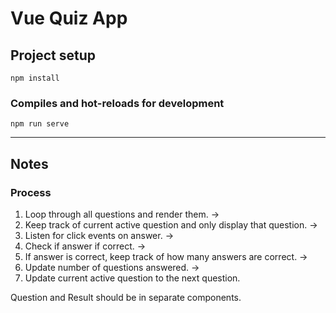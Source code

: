 # Vue Quiz App

## Project setup
```
npm install
```

### Compiles and hot-reloads for development
```
npm run serve
```

<hr />

## Notes

### Process
1. Loop through all questions and render them. 
-> 
2. Keep track of current active question and only display that question. 
->
3. Listen for click events on answer. 
->
4. Check if answer if correct. 
->
5. If answer is correct, keep track of how many answers are correct. 
-> 
6. Update number of questions answered. 
->
7. Update current active question to the next question. 



Question and Result should be in separate components. 